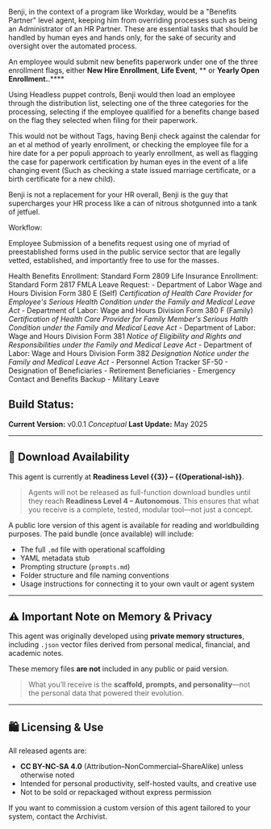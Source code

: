 Benji, in the context of a program like Workday, would be a "Benefits Partner" level agent, keeping him from overriding processes such as being an Administrator of an HR Partner. These are essential tasks that should be handled by human eyes and hands only, for the sake of security and oversight over the automated process.

An employee would submit new benefits paperwork under one of the three enrollment flags, either **New Hire Enrollment**, **Life Event**, ** or **Yearly Open Enrollment.**.****

Using Headless puppet controls, Benji would then load an employee through the distribution list, selecting one of the three categories for the processing, selecting if the employee qualified for a benefits change based on the flag they selected when filing for their paperwork.

This would not be without Tags, having Benji check against the calendar for an et al method of yearly enrollment, or checking the employee file for a hire date for a per populi approach to yearly enrollment, as well as flagging the case for paperwork certification by human eyes in the event of a life changing event (Such as checking a state issued marriage certificate, or a birth certificate for a new child). 

Benji is not a replacement for your HR overall, Benji is the guy that supercharges your HR process like a can of nitrous shotgunned into a tank of jetfuel. 


Workflow:

Employee Submission of a benefits request using one of myriad of preestablished forms used in the public service sector that are legally vetted, established, and importantly free to use for the masses.

Health Benefits Enrollment: Standard Form 2809
Life Insurance Enrollment: Standard Form 2817
FMLA Leave Request: 
	- Department of Labor Wage and Hours Division Form 380 E (Self)
	*Certification of Health Care Provider for Employee's Serious Health Condition under the Family and Medical Leave Act*
	- Department of Labor: Wage and Hours Division Form 380 F (Family)
	*Certification of Health Care Provider for Family Member's Serious Halth Condition under the Family and Medical Leave Act*
	- Department of Labor: Wage and Hours Division Form 381
	*Notice of Eligibility and Rights and Responsibilities under the Family and Medical Leave Act*
	- Department of Labor: Wage and Hours Division Form 382
	*Designation Notice under the Family and Medical Leave Act*
	- Personnel Action Tracker SF-50
	 - Designation of Beneficiaries
	 - Retirement Beneficiaries
	- Emergency Contact and Benefits Backup
	- Military Leave

## Build Status:
**Current Version:** v0.0.1
*Conceptual* 
**Last Update:** May 2025

---

## 💾 Download Availability

This agent is currently at **Readiness Level {{3}} – {{Operational-ish}}**.

> Agents will not be released as full-function download bundles until they reach **Readiness Level 4 – Autonomous**. This ensures that what you receive is a complete, tested, modular tool—not just a concept.

A public lore version of this agent is available for reading and worldbuilding purposes. The paid bundle (once available) will include:

- The full `.md` file with operational scaffolding
- YAML metadata stub
- Prompting structure (`prompts.md`)
- Folder structure and file naming conventions
- Usage instructions for connecting it to your own vault or agent system

---

## ⚠️ Important Note on Memory & Privacy

This agent was originally developed using **private memory structures**, including `.json` vector files derived from personal medical, financial, and academic notes.

These memory files **are not** included in any public or paid version.

> What you’ll receive is the **scaffold, prompts, and personality**—not the personal data that powered their evolution.

---

## 🛍️ Licensing & Use

All released agents are:
- **CC BY-NC-SA 4.0** (Attribution–NonCommercial–ShareAlike) unless otherwise noted
- Intended for personal productivity, self-hosted vaults, and creative use
- Not to be sold or repackaged without express permission

If you want to commission a custom version of this agent tailored to your system, contact the Archivist.